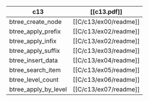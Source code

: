 
| c13                  | [[c13.pdf]]           |
| -------------------- | --------------------- |
| btree_create_node    | [[C/c13/ex00/readme]] |
| btree_apply_prefix   | [[C/c13/ex02/readme]] |
| btree_apply_infix    | [[C/c13/ex02/readme]] |
| btree_apply_suffix   | [[C/c13/ex03/readme]] |
| btree_insert_data    | [[C/c13/ex04/readme]] |
| btree_search_item    | [[C/c13/ex05/readme]] |
| btree_level_count    | [[C/c13/ex06/readme]] |
| btree_apply_by_level | [[C/c13/ex07/readme]] |
